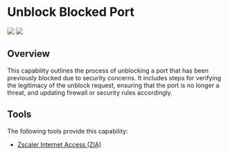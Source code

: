 # Unblock Blocked Port
![](https://img.shields.io/badge/Phase-Recovery_%28P0005%29-blue)&nbsp;![](https://img.shields.io/badge/Category-Network-blue)
## Overview
This capability outlines the process of unblocking a port that has been previously blocked due to security concerns. It includes steps for verifying the legitimacy of the unblock request, ensuring that the port is no longer a threat, and updating firewall or security rules accordingly.

## Tools
The following tools provide this capability:

- [Zscaler Internet Access (ZIA)](../tool/zscaler-zia/C5104.md)